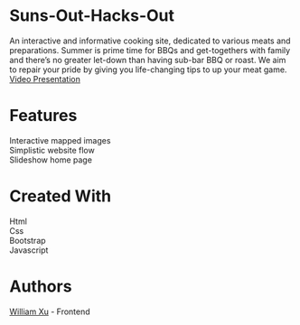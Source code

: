 # Suns-Out-Hacks-Out
An interactive and informative cooking site, dedicated to various meats and preparations. Summer is prime time for BBQs and get-togethers with family and there’s no greater let-down than having sub-bar BBQ or roast. We aim to repair your pride by giving you life-changing tips to up your meat game.
[Video Presentation](https://www.youtube.com/watch?v=xcVju0oCvbo&feature=youtu.be "ShareNet Presentation")

# Features

Interactive mapped images </br>
Simplistic website flow </br>
Slideshow home page </br>

# Created With

Html </br>
Css </br>
Bootstrap </br>
Javascript </br>

# Authors

[William Xu](https://github.com/williamrx05 "williamrx05 GitHub Profile") - Frontend </br>

